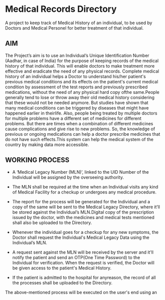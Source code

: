 # Medical Records Directory
A project to keep track of Medical History of an individual, to be used by Doctors and Medical Personel for better treatment of that individual.

## AIM ##
The Project’s aim is to use an Individual’s Unique Identification Number (Aadhar, in case of India) for  the  purpose  of  keeping  records  of  the  medical  history  of  that  individual.  This  will  enable doctors  to  make  treatment  more  effective  and  eradicate  the  need  of  any  physical  records. Complete  medical  history  of  an  individual  helps  a  Doctor  to  understand  his/her  patient's previous  medical  conditions  and  its  effects  on  the  patient's  current  medical  condition  by assessment of the test reports and previously prescribed medications, without the need of any physical hard copy ofthe same.People  generally  tend  to  lose  or  throw  away  their  old  medical  history  considering  that  these would not be needed anymore. But studies have shown that many medical conditions can be triggered by diseases that might have happened earlier in theirlife. Also, people being treated by multiple doctors for multiple problems have a different set of medicines for different problems. But  there  are  times  when  a  combination of  different  medicines  cause  complications  and  give rise to new problems. So, the knowledge of previous or ongoing medications can help a doctor prescribe medicines that do not have such effects.This system can help the medical system of the country by making data more accessible.


## WORKING PROCESS 

* A ‘Medical Legacy Number (MLN)’, linked to the UID Number of the Individual will be assigned by the overseeing authority.

* The MLN shall be required at the time when an Individual visits any kind of Medical Facility for a checkup or undergoes any medical procedure.

* The report for the process will be generated for the Individual and a copy of the same will be sent to the Medical Legacy Directory, where it’ll be stored against the Individual’s MLN.Digital copy  of  the  prescription  issued  by  the  doctor,  with  the  medicines  and  medical  tests mentioned shall also be uploaded to the Directory.

* Whenever the individual goes for a checkup for any new symptoms, the Doctor shall request the Individual's Medical Legacy Data using the Individual’s MLN.

* A request sent against the MLN will be received by the server and it'll notify the patient and send  an  OTP(One  Time  Password)  to  the  Individual  for  verification.  When  the  request  is verified, the Doctor will be given access to the patient's Medical History.

* If the patient is admitted to the hospital for anyreason, the record of all the processes shall be uploaded to the Directory.

The above-mentioned process will be executed on the user's end using an 
